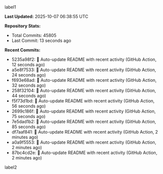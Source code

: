 
label1 
<!-- ACTIVITY_START -->
**Last Updated:** 2025-10-07 06:38:55 UTC

**Repository Stats:**
- Total Commits: 45805
- Last Commit: 13 seconds ago

**Recent Commits:**
- 5235a98f2: 🤖 Auto-update README with recent activity (GitHub Action, 12 seconds ago)
- a5e8f7533: 🤖 Auto-update README with recent activity (GitHub Action, 24 seconds ago)
- f693e68ad: 🤖 Auto-update README with recent activity (GitHub Action, 32 seconds ago)
- 258f32104: 🤖 Auto-update README with recent activity (GitHub Action, 44 seconds ago)
- f5f73d1bd: 🤖 Auto-update README with recent activity (GitHub Action, 56 seconds ago)
- 2699c186f: 🤖 Auto-update README with recent activity (GitHub Action, 75 seconds ago)
- 7e5dad1b2: 🤖 Auto-update README with recent activity (GitHub Action, 85 seconds ago)
- df7aaf841: 🤖 Auto-update README with recent activity (GitHub Action, 2 minutes ago)
- a0a9f5553: 🤖 Auto-update README with recent activity (GitHub Action, 2 minutes ago)
- 87bc4cd2e: 🤖 Auto-update README with recent activity (GitHub Action, 2 minutes ago)
<!-- ACTIVITY_END -->

label2
